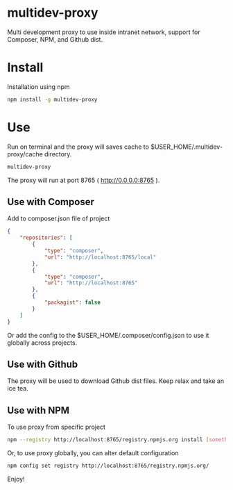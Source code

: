multidev-proxy
==============

Multi development proxy to use inside intranet network, support for Composer, NPM, and Github dist.

# Install

Installation using npm

```bash
npm install -g multidev-proxy
```

# Use

Run on terminal and the proxy will saves cache to $USER_HOME/.multidev-proxy/cache directory.

```bash
multidev-proxy
```

The proxy will run at port 8765 ( http://0.0.0.0:8765 ).

## Use with Composer

Add to composer.json file of project

```json
{   
    "repositories": [
        {
            "type": "composer",
            "url": "http://localhost:8765/local"
        },
        {
            "type": "composer",
            "url": "http://localhost:8765"
        },
        {
            "packagist": false
        }
    ]
}
```

Or add the config to the $USER_HOME/.composer/config.json to use it globally across projects.

## Use with Github

The proxy will be used to download Github dist files. Keep relax and take an ice tea.

## Use with NPM

To use proxy from specific project

```bash
npm --registry http://localhost:8765/registry.npmjs.org install [something]
```

Or, to use proxy globally, you can alter default configuration

```bash
npm config set registry http://localhost:8765/registry.npmjs.org/
```

Enjoy!

